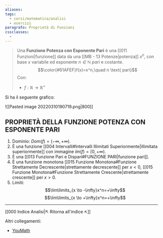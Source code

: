```yaml
---
aliases:
tags:
  - corsi/matematica/analisi
  - esercizi
paragrafo: Proprietà di Funzioni
cssclasses:
  -
---
```

>Una **Funzione Potenza con Esponente Pari** è una [[011 Funzioni|funzione]] data da una [[MB - 13 Potenze|potenza]] $x^n$, con base $x$ variabile ed esponente *$n\in \mathbb{N}$ pari* e costante.
>$$\color{#61AFEF}f(x)=x^n,\quad n \text{ pari}$$
>Con:
>- $f:\mathbb{R}\to\mathbb{R}^+$

Si ha il seguente grafico:

![[Pasted image 20220310190719.png|800]]

## PROPRIETÀ DELLA FUNZIONE POTENZA CON ESPONENTE PARI
1. Dominio: $Dom(f)=(-\infty, +\infty)$.
2. È una funzione [[004 Intervalli#Intervalli Illimitati Superiormente|illimitata superiormente]] con immagine $Im(f) = [0, +\infty)$.
3. È una [[013 Funzione Pari e Dispari#FUNZIONE PARI|funzione pari]].
4. È una funzione monotona [[015 Funzione Monotona#Funzione Strettamente Decrescente|strettamente decrescente]] per $x<0$, [[015 Funzione Monotona#Funzione Strettamente Crescente|strettamente crescente]] per $x>0$.
5. Limiti:
$$\lim\limits_{x \to -\infty}x^n=+\infty$$
$$\lim\limits_{x \to +\infty}x^n=+\infty$$

___
[[000 Indice Analisi|↖ Ritorna all'indice ↖]]

Altri collegamenti: 
- [YouMath](https://www.youmath.it/lezioni/analisi-matematica/le-funzioni-elementari-e-le-loro-proprieta/284-potenza-con-indice-pari.html)
